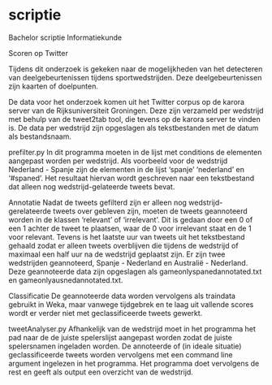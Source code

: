 # scriptie
Bachelor scriptie Informatiekunde

Scoren op Twitter

Tijdens dit onderzoek is gekeken naar de mogelijkheden van het detecteren van deelgebeurtenissen tijdens sportwedstrijden. Deze deelgebeurtenissen zijn kaarten of doelpunten.

De data voor het onderzoek komen uit het Twitter corpus op de karora server van de Rijksuniversiteit Groningen. Deze zijn verzameld per wedstrijd met behulp van de tweet2tab tool, die tevens op de karora server te vinden is. De data per wedstrijd zijn opgeslagen als tekstbestanden met de datum als bestandsnaam.

prefilter.py
In dit programma moeten in de lijst met conditions de elementen aangepast worden per wedstrijd. Als voorbeeld voor de wedstrijd Nederland - Spanje zijn de elementen in de lijst ‘spanje’ ‘nederland’ en ‘#spaned’. Het resultaat hiervan wordt geschreven naar een tekstbestand dat alleen nog wedstrijd-gelateerde tweets bevat.

Annotatie
Nadat de tweets gefilterd zijn er alleen nog wedstrijd-gerelateerde tweets over gebleven zijn, moeten de tweets geannoteerd worden in de klassen ‘relevant’ of ‘irrelevant’. Dit is gedaan door een 0 of een 1 achter de tweet te plaatsen, waar de 0 voor irrelevant staat en de 1 voor relevant. Tevens is het laatste uur van tweets uit het tekstbestand gehaald zodat er alleen tweets overblijven die tijdens de wedstrijd of maximaal een half uur na de wedstrijd geplaatst zijn. Er zijn twee wedstrijden geannoteerd, Spanje - Nederland en Australië - Nederland. Deze geannoteerde data zijn opgeslagen als gameonlyspanedannotated.txt en gameonlyausnedannotated.txt.

Classificatie
De geannoteerde data worden vervolgens als traindata gebruikt in Weka, maar vanwege tijdgebrek en te laag uit vallende scores wordt er verder niet met geclassificeerde tweets gewerkt.

tweetAnalyser.py
Afhankelijk van de wedstrijd moet in het programma het pad naar de de juiste spelerslijst aangepast worden zodat de juiste spelersnamen ingeladen worden.
De annoteerde of (in ideale situatie) geclassificeerde tweets worden vervolgens met een command line argument ingelezen in het programma. Het programma doet vervolgens de rest en geeft als output een overzicht van de wedstrijd.
